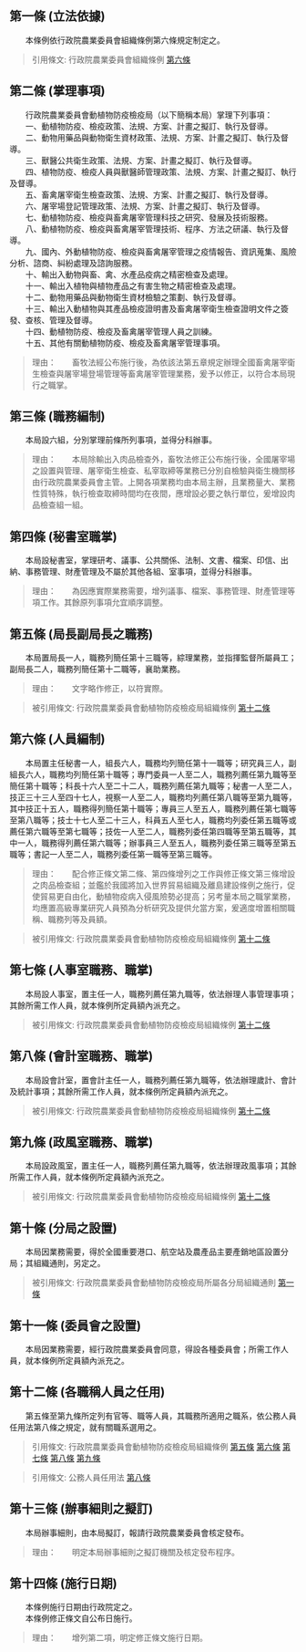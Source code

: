 第一條 (立法依據)
-----------------
　　本條例依行政院農業委員會組織條例第六條規定制定之。  
> 引用條文: 行政院農業委員會組織條例 [第六條](../../內政/消防防災/行政院農業委員會組織條例.md#第六條-設動植物防疫檢疫局)



第二條 (掌理事項)
-----------------
　　行政院農業委員會動植物防疫檢疫局（以下簡稱本局）掌理下列事項：  
　　一、動植物防疫、檢疫政策、法規、方案、計畫之擬訂、執行及督導。  
　　二、動物用藥品與動物衛生資材政策、法規、方案、計畫之擬訂、執行及督導。  
　　三、獸醫公共衛生政策、法規、方案、計畫之擬訂、執行及督導。  
　　四、植物防疫、檢疫人員與獸醫師管理政策、法規、方案、計畫之擬訂、執行及督導。  
　　五、畜禽屠宰衛生檢查政策、法規、方案、計畫之擬訂、執行及督導。  
　　六、屠宰場登記管理政策、法規、方案、計畫之擬訂、執行及督導。  
　　七、動植物防疫、檢疫與畜禽屠宰管理科技之研究、發展及技術服務。  
　　八、動植物防疫、檢疫與畜禽屠宰管理技術、程序、方法之研議、執行及督導。  
　　九、國內、外動植物防疫、檢疫與畜禽屠宰管理之疫情報告、資訊蒐集、風險分析、諮商、糾紛處理及諮詢服務。  
　　十、輸出入動物與畜、禽、水產品疫病之精密檢查及處理。  
　　十一、輸出入植物與植物產品之有害生物之精密檢查及處理。  
　　十二、動物用藥品與動物衛生資材檢驗之策劃、執行及督導。  
　　十三、輸出入動植物與其產品檢疫證明書及畜禽屠宰衛生檢查證明文件之簽發、查核、管理及督導。  
　　十四、動植物防疫、檢疫及畜禽屠宰管理人員之訓練。  
　　十五、其他有關動植物防疫、檢疫及畜禽屠宰管理事項。  
> 理由：　　畜牧法經公布施行後，為依該法第五章規定辦理全國畜禽屠宰衛生檢查與屠宰場登場管理等畜禽屠宰管理業務，爰予以修正，以符合本局現行之職掌。



第三條 (職務編制)
-----------------
　　本局設六組，分別掌理前條所列事項，並得分科辦事。  
> 理由：　　本局除輸出入肉品檢查外，畜牧法修正公布施行後，全國屠宰場之設置與管理、屠宰衛生檢查、私宰取締等業務已分別自檢驗與衛生機關移由行政院農業委員會主管。上開各項業務均由本局主辦，且業務量大、業務性質特殊，執行檢查取締時間均在夜間，應增設必要之執行單位，爰增設肉品檢查組一組。



第四條 (秘書室職掌)
-------------------
　　本局設秘書室，掌理研考、議事、公共關係、法制、文書、檔案、印信、出納、事務管理、財產管理及不屬於其他各組、室事項，並得分科辦事。  
> 理由：　　為因應實際業務需要，增列議事、檔案、事務管理、財產管理等項工作。其餘原列事項允宜順序調整。



第五條 (局長副局長之職務)
-------------------------
　　本局置局長一人，職務列簡任第十三職等，綜理業務，並指揮監督所屬員工；副局長二人，職務列簡任第十二職等，襄助業務。  
> 理由：　　文字略作修正，以符實際。

> 被引用條文: 行政院農業委員會動植物防疫檢疫局組織條例 [第十二條](../../人事其他/組織編制/行政院農業委員會動植物防疫檢疫局組織條例.md#第十二條-各職稱人員之任用)



第六條 (人員編制)
-----------------
　　本局置主任秘書一人，組長六人，職務均列簡任第十一職等；研究員三人，副組長六人，職務均列簡任第十職等；專門委員一人至二人，職務列薦任第九職等至簡任第十職等；科長十六人至二十二人，職務列薦任第九職等；秘書一人至二人，技正三十三人至四十七人，視察一人至二人，職務均列薦任第八職等至第九職等，其中技正十五人，職務得列簡任第十職等；專員三人至五人，職務列薦任第七職等至第八職等；技士十七人至二十三人，科員五人至七人，職務均列委任第五職等或薦任第六職等至第七職等；技佐一人至二人，職務列委任第四職等至第五職等，其中一人，職務得列薦任第六職等；辦事員三人至五人，職務列委任第三職等至第五職等；書記一人至二人，職務列委任第一職等至第三職等。  
> 理由：　　配合修正條文第二條、第四條增列之工作與修正條文第三條增設之肉品檢查組；並鑑於我國將加入世界貿易組織及離島建設條例之施行，促使貿易更自由化，動植物疫病入侵風險勢必提高；另考量本局之職掌業務，均應置高級專業研究人員預為分析研究及提供允當方案，爰適度增置相關職稱、職務列等及員額。

> 被引用條文: 行政院農業委員會動植物防疫檢疫局組織條例 [第十二條](../../人事其他/組織編制/行政院農業委員會動植物防疫檢疫局組織條例.md#第十二條-各職稱人員之任用)



第七條 (人事室職務、職掌)
-------------------------
　　本局設人事室，置主任一人，職務列薦任第九職等，依法辦理人事管理事項；其餘所需工作人員，就本條例所定員額內派充之。  
> 被引用條文: 行政院農業委員會動植物防疫檢疫局組織條例 [第十二條](../../人事其他/組織編制/行政院農業委員會動植物防疫檢疫局組織條例.md#第十二條-各職稱人員之任用)



第八條 (會計室職務、職掌)
-------------------------
　　本局設會計室，置會計主任一人，職務列薦任第九職等，依法辦理歲計、會計及統計事項；其餘所需工作人員，就本條例所定員額內派充之。  
> 被引用條文: 行政院農業委員會動植物防疫檢疫局組織條例 [第十二條](../../人事其他/組織編制/行政院農業委員會動植物防疫檢疫局組織條例.md#第十二條-各職稱人員之任用)



第九條 (政風室職務、職掌)
-------------------------
　　本局設政風室，置主任一人，職務列薦任第九職等，依法辦理政風事項；其餘所需工作人員，就本條例所定員額內派充之。  
> 被引用條文: 行政院農業委員會動植物防疫檢疫局組織條例 [第十二條](../../人事其他/組織編制/行政院農業委員會動植物防疫檢疫局組織條例.md#第十二條-各職稱人員之任用)



第十條 (分局之設置)
-------------------
　　本局因業務需要，得於全國重要港口、航空站及農產品主要產銷地區設置分局；其組織通則，另定之。  
> 被引用條文: 行政院農業委員會動植物防疫檢疫局所屬各分局組織通則 [第一條](../../人事其他/組織編制/行政院農業委員會動植物防疫檢疫局所屬各分局組織通則.md#第一條-立法依據)



第十一條 (委員會之設置)
-----------------------
　　本局因業務需要，經行政院農業委員會同意，得設各種委員會；所需工作人員，就本條例所定員額內派充之。  


第十二條 (各職稱人員之任用)
---------------------------
　　第五條至第九條所定列有官等、職等人員，其職務所適用之職系，依公務人員任用法第八條之規定，就有關職系選用之。  
> 引用條文: 行政院農業委員會動植物防疫檢疫局組織條例 [第五條](../../人事其他/組織編制/行政院農業委員會動植物防疫檢疫局組織條例.md#第五條-局長副局長之職務) [第六條](../../人事其他/組織編制/行政院農業委員會動植物防疫檢疫局組織條例.md#第六條-人員編制) [第七條](../../人事其他/組織編制/行政院農業委員會動植物防疫檢疫局組織條例.md#第七條-人事室職務、職掌) [第八條](../../人事其他/組織編制/行政院農業委員會動植物防疫檢疫局組織條例.md#第八條-會計室職務、職掌) [第九條](../../人事其他/組織編制/行政院農業委員會動植物防疫檢疫局組織條例.md#第九條-政風室職務、職掌)

> 引用條文: 公務人員任用法 [第八條](../../考試/任免升遷/公務人員任用法.md#第八條-職系說明書)



第十三條 (辦事細則之擬訂)
-------------------------
　　本局辦事細則，由本局擬訂，報請行政院農業委員會核定發布。  
> 理由：　　明定本局辦事細則之擬訂機關及核定發布程序。



第十四條 (施行日期)
-------------------
　　本條例施行日期由行政院定之。  
　　本條例修正條文自公布日施行。  
> 理由：　　增列第二項，明定修正條文施行日期。